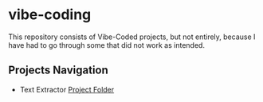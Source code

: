 # vibe-coding
This repository consists of Vibe-Coded projects, but not entirely, because I have had to go through some that did not work as intended.

## Projects Navigation
*   Text Extractor [Project Folder](TextExtractor/)
